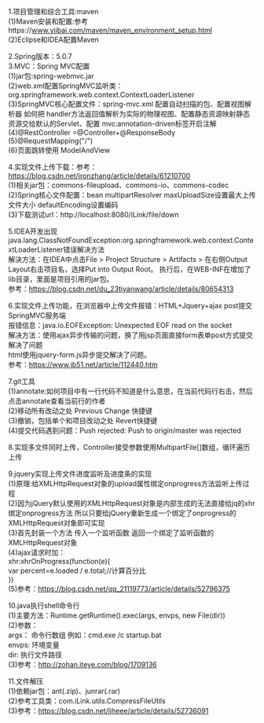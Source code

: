 1.项目管理和综合工具:maven<br>
(1)Maven安装和配置:参考https://www.yiibai.com/maven/maven_environment_setup.html<br>
(2)Eclipse和IDEA配置Maven<br>

2.Spring版本：5.0.7<br>
3.MVC：Spring MVC配置<br>
(1)jar包:spring-webmvc.jar<br>
(2)web.xml配置SpringMVC监听类：org.springframework.web.context.ContextLoaderListener<br>
(3)SpringMVC核心配置文件：spring-mvc.xml  配置自动扫描的包、配置视图解析器 如何把 handler方法返回值解析为实际的物理视图、配置静态资源映射静态资源交给默认的Servlet、配置 mvc:annotation-driven标签开启注解<br>
(4)@RestController =@Controller+@ResponseBody<br>
(5)@RequestMapping("/")<br>
(6)页面跳转使用 ModelAndView<br>

4.实现文件上传下载：参考：https://blog.csdn.net/jronzhang/article/details/61210700<br>
(1)相关jar包：commons-fileupload、commons-io、commons-codec<br>
(2)Spring核心文件配置：bean  multipartResolver   maxUploadSize设置最大上传文件大小       defaultEncoding设置编码<br>
(3)下载测试url：http://localhost:8080/iLink/file/down<br>

5.IDEA开发出现java.lang.ClassNotFoundException:org.springframework.web.context.ContextLoaderListener错误解决方法<br>
解決方法：在IDEA中点击File > Project Structure > Artifacts > 在右侧Output Layout右击项目名，选择Put into Output Root。
执行后，在WEB-INF在增加了lib目录，里面是项目引用的jar包。<br>
参考：https://blog.csdn.net/du_23tiyanwang/article/details/80654313  <br>

6.实现文件上传功能，在浏览器中上传文件报错：HTML+Jquery+ajax post提交SpringMVC服务端 <br>
报错信息：java.io.EOFException: Unexpected EOF read on the socket  <br>
解决方法：使用ajax异步传输的问题，换了用jsp页面直接form表单post方式提交解决了问题 <br>
html使用jquery-form.js异步提交解决了问题。<br>
参考：https://www.jb51.net/article/112440.htm   <br>

7.git工具<br>
(1)annotate:如何项目中有一行代码不知道是什么意思，在当前代码行右击，然后点击annotate查看当前行的作者<br>
(2)移动所有改动之处    Previous Change 快捷键<br>
(3)撤销，包括单个和项目改动之处    Revert快捷键<br>
(4)提交代码遇到问题：Push rejected: Push to origin/master was rejected  <br>

8.实现多文件同时上传，Controller接受参数使用MultipartFile[]数组，循环遍历上传 <br>

9.jquery实现上传文件进度监听及进度条的实现<br>
(1)原理:给XMLHttpRequest对象的upload属性绑定onprogress方法监听上传过程<br>
(2)因为jQuery默认使用的XMLHttpRequest对象是内部生成的无法直接给jq的xhr绑定onprogress方法
   所以只要给jQuery重新生成一个绑定了onprogress的XMLHttpRequest对象即可实现<br>
(3)首先封装一个方法 传入一个监听函数 返回一个绑定了监听函数的XMLHttpRequest对象<br>
(4)ajax请求时加：<br> xhr:xhrOnProgress(function(e){<br>
                    var percent=e.loaded / e.total;//计算百分比   <br>
                })<br>
(5)参考：https://blog.csdn.net/qq_21119773/article/details/52796375   <br>

10.java执行shell命令行 <br>
  (1)主要方法：Runtime.getRuntime().exec(args, envps, new File(dir)) <br>
  (2)参数： <br>
         args： 命令行数组 例如：cmd.exe /c  startup.bat <br>
         envps: 环境变量 <br>
         dir: 执行文件路径 <br>
  (3)参考：http://zohan.iteye.com/blog/1709136  <br>
  
11.文件解压  <br>
  (1)依赖jar包：ant(.zip)、junrar(.rar)  <br> 
  (2)参考工具类：com.iLink.utils.CompressFileUtils <br>
  (3)参考：https://blog.csdn.net/ljheee/article/details/52736091 <br>




